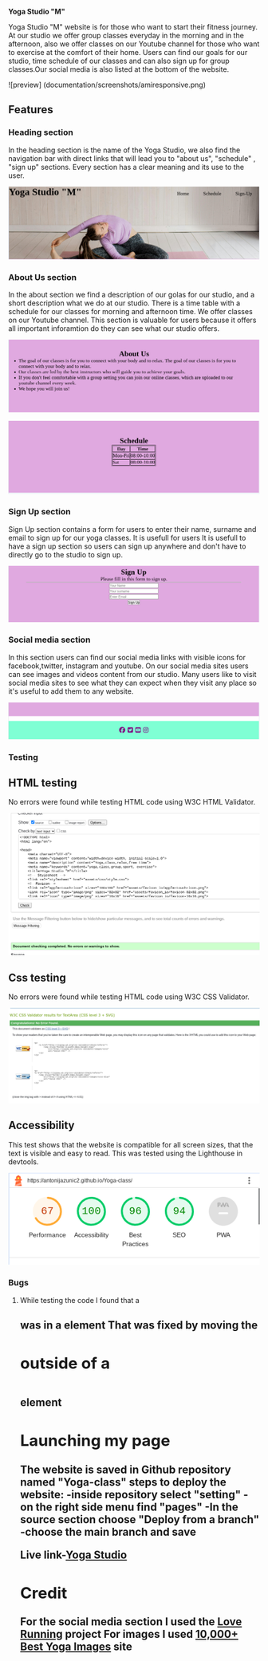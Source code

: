 **Yoga Studio "M"**




Yoga Studio "M" website is for those who want to start their fitness  journey.
At our studio we offer group classes everyday in the morning and in the afternoon, also we offer classes on our Youtube channel for those who  want to exercise at the comfort of their home.
Users can find our goals for our studio, time schedule of our classes and can also sign up for group classes.Our social media is also listed at the bottom of the website.


![preview] (documentation/screenshots/amiresponsive.png)


## Features


### Heading section
In the heading section is the name of the Yoga Studio, we also find the navigation bar with direct links that will lead you to "about us", "schedule" , "sign up" sections.
Every section has a clear meaning and its use to the user.


![Heading](documentation/screenshots/header.png)


### About Us section
In the about section we find a description of our golas for our studio, and a short description what we do at our studio.
There is a time table with a schedule for our classes for morning and afternoon time.
We offer classes on our Youtube channel.
This section is valuable for users because it offers all important inforamtion do they can see what our studio offers.


![about-us](documentation/screenshots/aboutus.png)


![schedule](documentation/screenshots/schedule.png)


### Sign Up section
Sign Up section contains a form for users to enter their name, surname and email to sign up for our yoga classes.
It is usefull for users
It is usefull to have a sign up section so users can sign up anywhere and don't have to directly go to the studio to sign up.


![sign-up](documentation/screenshots/signup.png)


### Social media section
In this section users can find our social media links with visible icons for facebook,twitter, instagram and youtube.
On our social media sites users can see images and videos content from our studio.
Many users like to visit social media sites to see what they can expect when they visit any place so it's useful to add them to any website.


![Social-Media](documentation/screenshots/footer.png)


### Testing


## HTML testing
No errors were found while testing HTML code using W3C HTML Validator.


![HTML-testing](documentation/screenshots/html.png)


## Css testing
No errors were found while testing HTML code using W3C CSS Validator.


![CSS-testing](documentation/screenshots/css.png)


## Accessibility


This test shows that the website is compatible for all screen sizes, that the text is visible and easy to read.
This was tested using the Lighthouse in devtools.


![accessibility-test](documentation/screenshots/accesebility.png)


### Bugs


1. While testing the code I found that a <h2> was in a <table> element
That was fixed by moving the <h2> outside of a <table> element


## Launching my page
The website is saved in Github repository named "Yoga-class"
steps to deploy the website: -inside repository select "setting"
                            -on the right side menu find "pages"
                            -In the source section choose "Deploy from a branch"
                            -choose the main branch and save


Live link-[Yoga Studio](https://antonijazunic2.github.io/Yoga-class/)




## Credit


For the social media section I used the [Love Running](https://antonijazunic2.github.io/running-project/) project
For images I used [10,000+ Best Yoga Images](https://www.pexels.com/search/yoga/) site
